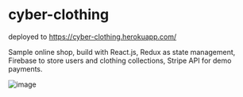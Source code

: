 # cyber-clothing

deployed to https://cyber-clothing.herokuapp.com/


Sample online shop, build with React.js, Redux as state management, Firebase to store users and clothing collections, Stripe API for demo payments.

![image](https://user-images.githubusercontent.com/67357052/120850873-45ce0400-c535-11eb-9d49-d075dc8738c4.png)
